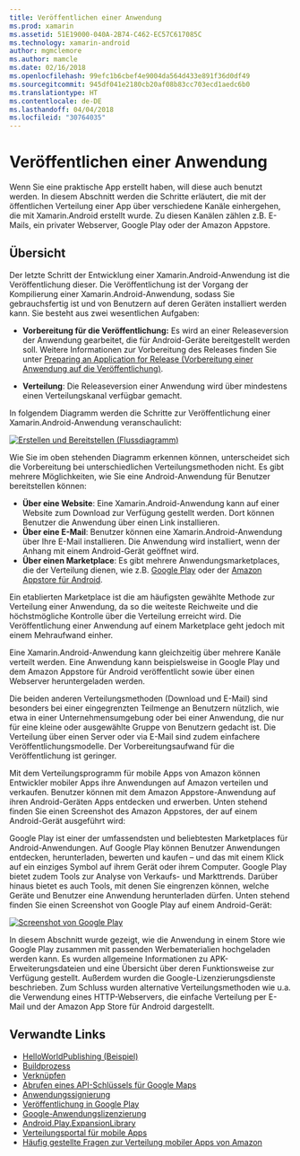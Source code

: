 ```yaml
---
title: Veröffentlichen einer Anwendung
ms.prod: xamarin
ms.assetid: 51E19000-040A-2B74-C462-EC57C617085C
ms.technology: xamarin-android
author: mgmclemore
ms.author: mamcle
ms.date: 02/16/2018
ms.openlocfilehash: 99efc1b6cbef4e9004da564d433e891f36d0df49
ms.sourcegitcommit: 945df041e2180cb20af08b83cc703ecd1aedc6b0
ms.translationtype: HT
ms.contentlocale: de-DE
ms.lasthandoff: 04/04/2018
ms.locfileid: "30764035"
---
```

# <a name="publishing-an-application"></a>Veröffentlichen einer Anwendung

Wenn Sie eine praktische App erstellt haben, will diese auch benutzt werden. In diesem Abschnitt werden die Schritte erläutert, die mit der öffentlichen Verteilung einer App über verschiedene Kanäle einhergehen, die mit Xamarin.Android erstellt wurde. Zu diesen Kanälen zählen z.B. E-Mails, ein privater Webserver, Google Play oder der Amazon Appstore.


## <a name="overview"></a>Übersicht

Der letzte Schritt der Entwicklung einer Xamarin.Android-Anwendung ist die Veröffentlichung dieser. Die Veröffentlichung ist der Vorgang der Kompilierung einer Xamarin.Android-Anwendung, sodass Sie gebrauchsfertig ist und von Benutzern auf deren Geräten installiert werden kann. Sie besteht aus zwei wesentlichen Aufgaben:

-   **Vorbereitung für die Veröffentlichung:** Es wird an einer Releaseversion der Anwendung gearbeitet, die für Android-Geräte bereitgestellt werden soll. Weitere Informationen zur Vorbereitung des Releases finden Sie unter [Preparing an Application for Release (Vorbereitung einer Anwendung auf die Veröffentlichung)](~/android/deploy-test/release-prep/index.md).

-   **Verteilung**: Die Releaseversion einer Anwendung wird über mindestens einen Verteilungskanal verfügbar gemacht.

In folgendem Diagramm werden die Schritte zur Veröffentlichung einer Xamarin.Android-Anwendung veranschaulicht:

[![Erstellen und Bereitstellen (Flussdiagramm)](images/build-and-deploy-steps.png)](images/build-and-deploy-steps.png#lightbox)

Wie Sie im oben stehenden Diagramm erkennen können, unterscheidet sich die Vorbereitung bei unterschiedlichen Verteilungsmethoden nicht. Es gibt mehrere Möglichkeiten, wie Sie eine Android-Anwendung für Benutzer bereitstellen können:

-   **Über eine Website**: Eine Xamarin.Android-Anwendung kann auf einer Website zum Download zur Verfügung gestellt werden. Dort können Benutzer die Anwendung über einen Link installieren.
-   **Über eine E-Mail**: Benutzer können eine Xamarin.Android-Anwendung über Ihre E-Mail installieren. Die Anwendung wird installiert, wenn der Anhang mit einem Android-Gerät geöffnet wird.
-   **Über einen Marketplace**: Es gibt mehrere Anwendungsmarketplaces, die der Verteilung dienen, wie z.B. [Google Play](http://play.google.com/) oder der [Amazon Appstore für Android](http://www.amazon.com/mobile-apps/b?ie=UTF8&node=2350149011).


Ein etablierten Marketplace ist die am häufigsten gewählte Methode zur Verteilung einer Anwendung, da so die weiteste Reichweite und die höchstmögliche Kontrolle über die Verteilung erreicht wird. Die Veröffentlichung einer Anwendung auf einem Marketplace geht jedoch mit einem Mehraufwand einher.

Eine Xamarin.Android-Anwendung kann gleichzeitig über mehrere Kanäle verteilt werden. Eine Anwendung kann beispielsweise in Google Play und dem Amazon Appstore für Android veröffentlicht sowie über einen Webserver heruntergeladen werden.

Die beiden anderen Verteilungsmethoden (Download und E-Mail) sind besonders bei einer eingegrenzten Teilmenge an Benutzern nützlich, wie etwa in einer Unternehmensumgebung oder bei einer Anwendung, die nur für eine kleine oder ausgewählte Gruppe von Benutzern gedacht ist.
Die Verteilung über einen Server oder via E-Mail sind zudem einfachere Veröffentlichungsmodelle. Der Vorbereitungsaufwand für die Veröffentlichung ist geringer.

Mit dem Verteilungsprogramm für mobile Apps von Amazon können Entwickler mobiler Apps ihre Anwendungen auf Amazon verteilen und verkaufen. Benutzer können mit dem Amazon Appstore-Anwendung auf ihren Android-Geräten Apps entdecken und erwerben. Unten stehend finden Sie einen Screenshot des Amazon Appstores, der auf einem Android-Gerät ausgeführt wird:

Google Play ist einer der umfassendsten und beliebtesten Marketplaces für Android-Anwendungen. Auf Google Play können Benutzer Anwendungen entdecken, herunterladen, bewerten und kaufen – und das mit einem Klick auf ein einziges Symbol auf ihrem Gerät oder ihrem Computer. Google Play bietet zudem Tools zur Analyse von Verkaufs- und Markttrends. Darüber hinaus bietet es auch Tools, mit denen Sie eingrenzen können, welche Geräte und Benutzer eine Anwendung herunterladen dürfen. Unten stehend finden Sie einen Screenshot von Google Play auf einem Android-Gerät:

[![Screenshot von Google Play](images/google-play-app.png)](images/google-play-app.png#lightbox)

In diesem Abschnitt wurde gezeigt, wie die Anwendung in einem Store wie Google Play zusammen mit passenden Werbematerialien hochgeladen werden kann. Es wurden allgemeine Informationen zu APK-Erweiterungsdateien und eine Übersicht über deren Funktionsweise zur Verfügung gestellt. Außerdem wurden die Google-Lizenzierungsdienste beschrieben. Zum Schluss wurden alternative Verteilungsmethoden wie u.a. die Verwendung eines HTTP-Webservers, die einfache Verteilung per E-Mail und der Amazon App Store für Android dargestellt.


## <a name="related-links"></a>Verwandte Links

- [HelloWorldPublishing (Beispiel)](https://developer.xamarin.com/samples/monodroid/HelloWorldPublishing/)
- [Buildprozess](~/android/deploy-test/building-apps/build-process.md)
- [Verknüpfen](~/android/deploy-test/linker.md)
- [Abrufen eines API-Schlüssels für Google Maps](~/android/platform/maps-and-location/maps/obtaining-a-google-maps-api-key.md)
- [Anwendungssignierung](https://source.android.com/security/apksigning/)
- [Veröffentlichung in Google Play](http://developer.android.com/distribute/googleplay/publish/index.html)
- [Google-Anwendungslizenzierung](http://developer.android.com/guide/google/play/licensing/index.html)
- [Android.Play.ExpansionLibrary](https://github.com/mattleibow/Android.Play.ExpansionLibrary)
- [Verteilungsportal für mobile Apps](https://developer.amazon.com/welcome.html)
- [Häufig gestellte Fragen zur Verteilung mobiler Apps von Amazon](https://developer.amazon.com/help/faq.html)
